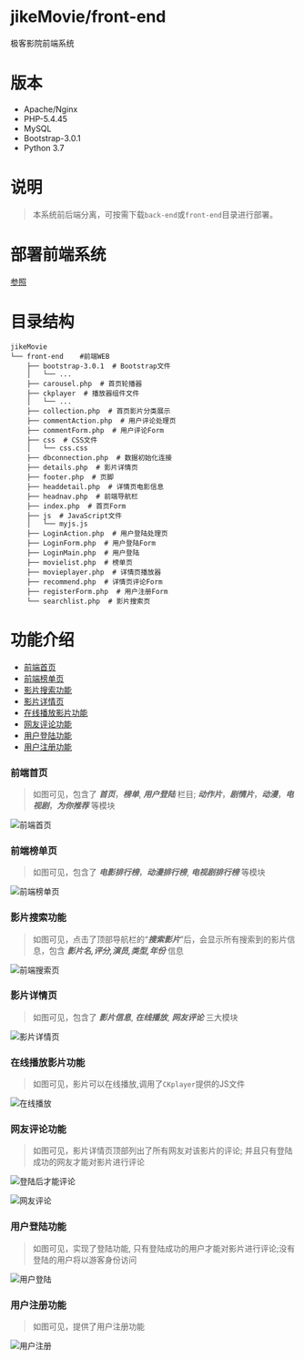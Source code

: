 # jikeMovie/front-end
极客影院前端系统

# 版本
- Apache/Nginx
- PHP-5.4.45
- MySQL
- Bootstrap-3.0.1
- Python 3.7

# 说明
> 本系统前后端分离，可按需下载`back-end`或`front-end`目录进行部署。

# 部署前端系统
[参照](https://github.com/kangvcar/jikeMovie#%E9%83%A8%E7%BD%B2web)

# 目录结构
```
jikeMovie
└── front-end    #前端WEB
    ├── bootstrap-3.0.1  # Bootstrap文件
    │   └── ...
    ├── carousel.php  # 首页轮播器
    ├── ckplayer  # 播放器组件文件
    │   └── ...
    ├── collection.php  # 首页影片分类展示
    ├── commentAction.php  # 用户评论处理页
    ├── commentForm.php  # 用户评论Form
    ├── css  # CSS文件
    │   └── css.css
    ├── dbconnection.php  # 数据初始化连接
    ├── details.php  # 影片详情页
    ├── footer.php  # 页脚
    ├── headdetail.php  # 详情页电影信息
    ├── headnav.php  # 前端导航栏
    ├── index.php  # 首页Form
    ├── js  # JavaScript文件
    │   └── myjs.js
    ├── LoginAction.php  # 用户登陆处理页
    ├── LoginForm.php  # 用户登陆Form
    ├── LoginMain.php  # 用户登陆
    ├── movielist.php  # 榜单页
    ├── movieplayer.php  # 详情页播放器
    ├── recommend.php  # 详情页评论Form
    ├── registerForm.php  # 用户注册Form
    └── searchlist.php  # 影片搜索页
```

# 功能介绍
- [前端首页](https://github.com/kangvcar/jikeMovie/tree/master/front-end#%E5%89%8D%E7%AB%AF%E9%A6%96%E9%A1%B5)
- [前端榜单页](https://github.com/kangvcar/jikeMovie/tree/master/front-end#%E5%89%8D%E7%AB%AF%E6%A6%9C%E5%8D%95%E9%A1%B5)
- [影片搜索功能](https://github.com/kangvcar/jikeMovie/tree/master/front-end#%E5%BD%B1%E7%89%87%E6%90%9C%E7%B4%A2%E5%8A%9F%E8%83%BD)
- [影片详情页](https://github.com/kangvcar/jikeMovie/tree/master/front-end#%E5%BD%B1%E7%89%87%E8%AF%A6%E6%83%85%E9%A1%B5)
- [在线播放影片功能](https://github.com/kangvcar/jikeMovie/tree/master/front-end#%E5%9C%A8%E7%BA%BF%E6%92%AD%E6%94%BE%E5%BD%B1%E7%89%87%E5%8A%9F%E8%83%BD)
- [网友评论功能](https://github.com/kangvcar/jikeMovie/tree/master/front-end#%E7%BD%91%E5%8F%8B%E8%AF%84%E8%AE%BA%E5%8A%9F%E8%83%BD)
- [用户登陆功能](https://github.com/kangvcar/jikeMovie/tree/master/front-end#%E7%94%A8%E6%88%B7%E7%99%BB%E9%99%86%E5%8A%9F%E8%83%BD)
- [用户注册功能](https://github.com/kangvcar/jikeMovie/tree/master/front-end#%E7%94%A8%E6%88%B7%E6%B3%A8%E5%86%8C%E5%8A%9F%E8%83%BD)

### 前端首页
> 如图可见，包含了 ***首页***，***榜单***, ***用户登陆*** 栏目; ***动作片***，***剧情片***，***动漫***，***电视剧***，***为你推荐*** 等模块

![前端首页](https://upload-images.jianshu.io/upload_images/2640591-c2ea8b99680dafff.png?imageMogr2/auto-orient/strip%7CimageView2/2/w/1240)

### 前端榜单页
> 如图可见，包含了 ***电影排行榜***，***动漫排行榜***, ***电视剧排行榜*** 等模块

![前端榜单页](https://upload-images.jianshu.io/upload_images/2640591-2b833b01fc552b9b.png?imageMogr2/auto-orient/strip%7CimageView2/2/w/1240)

### 影片搜索功能
> 如图可见，点击了顶部导航栏的“***搜索影片***”后，会显示所有搜索到的影片信息，包含 ***影片名,评分,演员,类型,年份*** 信息

![前端搜索页](https://upload-images.jianshu.io/upload_images/2640591-74a55b7734a478b9.png?imageMogr2/auto-orient/strip%7CimageView2/2/w/1240)

### 影片详情页
> 如图可见，包含了 ***影片信息***, ***在线播放***, ***网友评论*** 三大模块

![影片详情页](https://upload-images.jianshu.io/upload_images/2640591-a27159f44681b70b.png?imageMogr2/auto-orient/strip%7CimageView2/2/w/1240)

### 在线播放影片功能
> 如图可见，影片可以在线播放,调用了`CKplayer`提供的JS文件

![在线播放](https://upload-images.jianshu.io/upload_images/2640591-3895c7e60f1c9be9.png?imageMogr2/auto-orient/strip%7CimageView2/2/w/1240)

### 网友评论功能
> 如图可见，影片详情页顶部列出了所有网友对该影片的评论; 并且只有登陆成功的网友才能对影片进行评论

![登陆后才能评论](https://upload-images.jianshu.io/upload_images/2640591-170bd43078f0792c.png?imageMogr2/auto-orient/strip%7CimageView2/2/w/1240)

![网友评论](https://upload-images.jianshu.io/upload_images/2640591-71e3f889b13cce71.png?imageMogr2/auto-orient/strip%7CimageView2/2/w/1240)

### 用户登陆功能
> 如图可见，实现了登陆功能, 只有登陆成功的用户才能对影片进行评论;没有登陆的用户将以游客身份访问

![用户登陆](https://upload-images.jianshu.io/upload_images/2640591-124e207bd91a25e2.png?imageMogr2/auto-orient/strip%7CimageView2/2/w/1240)

### 用户注册功能
> 如图可见，提供了用户注册功能

![用户注册](https://upload-images.jianshu.io/upload_images/2640591-f888042d7e0d2d06.png?imageMogr2/auto-orient/strip%7CimageView2/2/w/1240)
